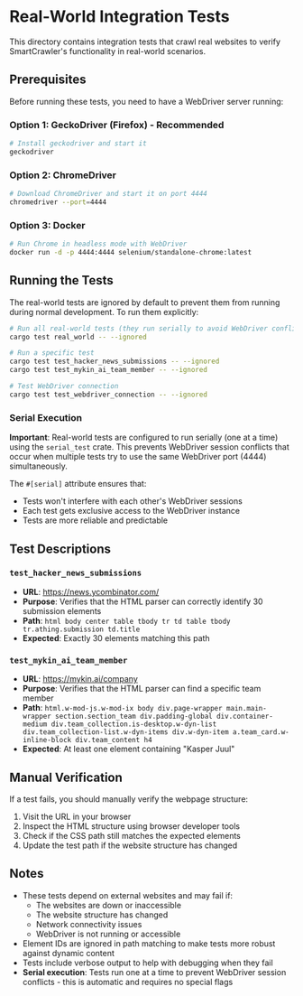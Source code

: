 # Real-World Integration Tests

This directory contains integration tests that crawl real websites to verify SmartCrawler's functionality in real-world scenarios.

## Prerequisites

Before running these tests, you need to have a WebDriver server running:

### Option 1: GeckoDriver (Firefox) - Recommended
```bash
# Install geckodriver and start it
geckodriver
```

### Option 2: ChromeDriver
```bash
# Download ChromeDriver and start it on port 4444
chromedriver --port=4444
```

### Option 3: Docker
```bash
# Run Chrome in headless mode with WebDriver
docker run -d -p 4444:4444 selenium/standalone-chrome:latest
```

## Running the Tests

The real-world tests are ignored by default to prevent them from running during normal development. To run them explicitly:

```bash
# Run all real-world tests (they run serially to avoid WebDriver conflicts)
cargo test real_world -- --ignored

# Run a specific test
cargo test test_hacker_news_submissions -- --ignored
cargo test test_mykin_ai_team_member -- --ignored

# Test WebDriver connection
cargo test test_webdriver_connection -- --ignored
```

### Serial Execution

**Important**: Real-world tests are configured to run serially (one at a time) using the `serial_test` crate. This prevents WebDriver session conflicts that occur when multiple tests try to use the same WebDriver port (4444) simultaneously.

The `#[serial]` attribute ensures that:
- Tests won't interfere with each other's WebDriver sessions
- Each test gets exclusive access to the WebDriver instance
- Tests are more reliable and predictable

## Test Descriptions

### `test_hacker_news_submissions`
- **URL**: https://news.ycombinator.com/
- **Purpose**: Verifies that the HTML parser can correctly identify 30 submission elements
- **Path**: `html body center table tbody tr td table tbody tr.athing.submission td.title`
- **Expected**: Exactly 30 elements matching this path

### `test_mykin_ai_team_member`
- **URL**: https://mykin.ai/company
- **Purpose**: Verifies that the HTML parser can find a specific team member
- **Path**: `html.w-mod-js.w-mod-ix body div.page-wrapper main.main-wrapper section.section_team div.padding-global div.container-medium div.team_collection.is-desktop.w-dyn-list div.team_collection-list.w-dyn-items div.w-dyn-item a.team_card.w-inline-block div.team_content h4`
- **Expected**: At least one element containing "Kasper Juul"

## Manual Verification

If a test fails, you should manually verify the webpage structure:

1. Visit the URL in your browser
2. Inspect the HTML structure using browser developer tools
3. Check if the CSS path still matches the expected elements
4. Update the test path if the website structure has changed

## Notes

- These tests depend on external websites and may fail if:
  - The websites are down or inaccessible
  - The website structure has changed
  - Network connectivity issues
  - WebDriver is not running or accessible
- Element IDs are ignored in path matching to make tests more robust against dynamic content
- Tests include verbose output to help with debugging when they fail
- **Serial execution**: Tests run one at a time to prevent WebDriver session conflicts - this is automatic and requires no special flags
